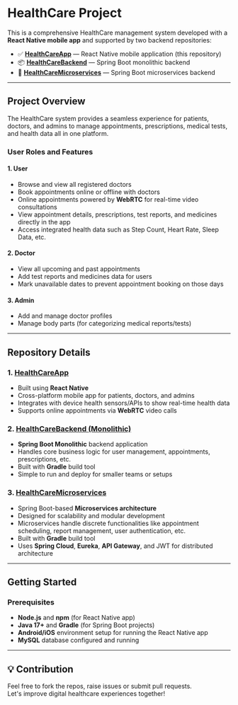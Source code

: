 # HealthCare Project

This is a comprehensive HealthCare management system developed with a **React Native mobile app** and supported by two backend repositories:

- ✅ **[HealthCareApp](https://github.com/amanyara21/HealthCareApp)** — React Native mobile application (this repository)
- 📦 **[HealthCareBackend](https://github.com/amanyara21/HealthCareBackend)** — Spring Boot monolithic backend
- 🧩 **[HealthCareMicroservices](https://github.com/amanyara21/HealthCareMicroServices)** — Spring Boot microservices backend


---

## Project Overview

The HealthCare system provides a seamless experience for patients, doctors, and admins to manage appointments, prescriptions, medical tests, and health data all in one platform.

### User Roles and Features

#### 1. User
- Browse and view all registered doctors  
- Book appointments online or offline with doctors  
- Online appointments powered by **WebRTC** for real-time video consultations  
- View appointment details, prescriptions, test reports, and medicines directly in the app  
- Access integrated health data such as Step Count, Heart Rate, Sleep Data, etc.  

#### 2. Doctor
- View all upcoming and past appointments  
- Add test reports and medicines data for users  
- Mark unavailable dates to prevent appointment booking on those days  

#### 3. Admin
- Add and manage doctor profiles  
- Manage body parts (for categorizing medical reports/tests)  

---

## Repository Details

### 1. [HealthCareApp](https://github.com/amanyara21/HealthCareApp)
- Built using **React Native**  
- Cross-platform mobile app for patients, doctors, and admins  
- Integrates with device health sensors/APIs to show real-time health data  
- Supports online appointments via **WebRTC** video calls  

### 2. [HealthCareBackend (Monolithic)](https://github.com/amanyara21/HealthCareBackend)
- **Spring Boot Monolithic** backend application  
- Handles core business logic for user management, appointments, prescriptions, etc.  
- Built with **Gradle** build tool  
- Simple to run and deploy for smaller teams or setups  


### 3. [HealthCareMicroservices](https://github.com/amanyara21/HealthCareMicroServices)
- Spring Boot-based **Microservices architecture**  
- Designed for scalability and modular development  
- Microservices handle discrete functionalities like appointment scheduling, report management, user authentication, etc.  
- Built with **Gradle** build tool  
- Uses **Spring Cloud**, **Eureka**, **API Gateway**, and JWT for distributed architecture

---

## Getting Started

### Prerequisites
- **Node.js** and **npm** (for React Native app)  
- **Java 17+** and **Gradle** (for Spring Boot projects)  
- **Android/iOS** environment setup for running the React Native app  
- **MySQL** database configured and running  

---

## 💡 Contribution

Feel free to fork the repos, raise issues or submit pull requests.  
Let's improve digital healthcare experiences together! 
```